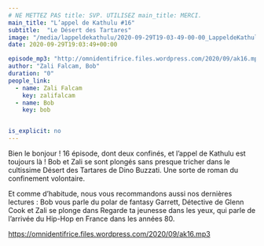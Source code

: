 ```yaml
---
# NE METTEZ PAS title: SVP. UTILISEZ main_title: MERCI.
main_title: "L’appel de Kathulu #16"
subtitle:  "Le Désert des Tartares"
image: "/media/lappeldekathulu/2020-09-29T19-03-49-00-00_LappeldeKathulu16.jpg"
date: 2020-09-29T19:03:49+00:00

episode_mp3: "http://omnidentifrice.files.wordpress.com/2020/09/ak16.mp3"
author: "Zali Falcam, Bob"
duration: "0"
people_link: 
  - name: Zali Falcam
    key: zalifalcam
  - name: Bob
    key: bob


is_explicit: no
---
```


<PodcastHeader/>

<!-- ECRIRE LA DESCRIPTION DE L'EPISODE SOUS CETTE LIGNE -->

<p>Bien le bonjour ! 16 épisode, dont deux confinés, et l’appel de Kathulu est toujours là ! Bob et Zali se sont plongés sans presque tricher dans le cultissime&nbsp;Désert des Tartares de Dino Buzzati. Une sorte de roman du confinement volontaire.</p>



<p>Et comme d’habitude, nous vous recommandons aussi nos dernières lectures : Bob vous parle du polar de fantasy&nbsp;Garrett, Détective de Glenn Cook et Zali se plonge dans&nbsp;Regarde ta jeunesse dans les yeux, qui parle de l’arrivée du Hip-Hop en France dans les années 80.</p>



 
<a href="https://omnidentifrice.files.wordpress.com/2020/09/ak16.mp3" rel="nofollow">https://omnidentifrice.files.wordpress.com/2020/09/ak16.mp3</a>
 


